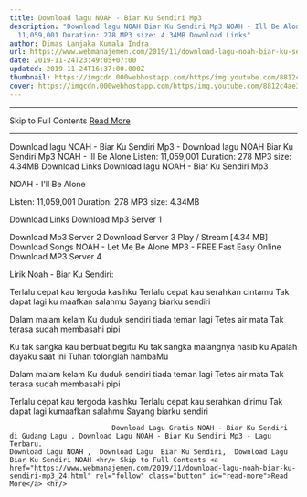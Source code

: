 ```yaml
---
title: Download lagu NOAH - Biar Ku Sendiri Mp3
description: "Download lagu NOAH Biar Ku Sendiri Mp3 NOAH - Ill Be Alone Listen:
  11,059,001 Duration: 278 MP3 size: 4.34MB Download Links"
author: Dimas Lanjaka Kumala Indra
url: https://www.webmanajemen.com/2019/11/download-lagu-noah-biar-ku-sendiri-mp3_24.html
date: 2019-11-24T23:49:05+07:00
updated: 2019-11-24T16:37:00.000Z
thumbnail: https://imgcdn.000webhostapp.com/https/img.youtube.com/8812c4ae3d7e14f98762906380b47355.jpeg
cover: https://imgcdn.000webhostapp.com/https/img.youtube.com/8812c4ae3d7e14f98762906380b47355.jpeg
---
```


<hr/> Skip to Full Contents <a href="https://www.webmanajemen.com/2019/11/download-lagu-noah-biar-ku-sendiri-mp3_24.html" rel="follow" class="button" id="read-more">Read More</a> <hr/> Download lagu NOAH - Biar Ku Sendiri Mp3 - Download lagu NOAH Biar Ku Sendiri Mp3 NOAH - Ill Be Alone Listen: 11,059,001 Duration: 278 MP3 size: 4.34MB Download Links Download lagu NOAH - Biar Ku Sendiri Mp3

  NOAH - I'll Be Alone 

  Listen: 11,059,001 
  Duration: 278 
  MP3 size: 4.34MB 

  Download Links 
  Download Mp3 Server 1 

  Download Mp3 Server 2 
  Download Server 3 
  Play / Stream [4.34 MB] Download Songs NOAH - Let Me Be Alone MP3 - FREE Fast Easy Online 
  Download MP3 Server 4 


                             
Lirik Noah - Biar Ku Sendiri:
                             
Terlalu cepat kau tergoda kasihku
  Terlalu cepat kau serahkan cintamu
  Tak dapat lagi ku maafkan salahmu
  Sayang biarku sendiri
  
  Dalam malam kelam
  Ku duduk sendiri tiada teman lagi
  Tetes air mata
  Tak terasa sudah membasahi pipi
  
  Ku tak sangka kau berbuat begitu
  Ku tak sangka malangnya nasib ku
  Apalah dayaku saat ini
  Tuhan tolonglah hambaMu
  
  Dalam malam kelam
  Ku duduk sendiri tiada teman lagi
  Tetes air mata
  Tak terasa sudah membasahi pipi
  
  Terlalu cepat kau tergoda kasihku
  Terlalu cepat kau serahkan dirimu
  Tak dapat lagi kumaafkan salahmu
  Sayang biarku sendiri                                 
                                 
                             Download Lagu Gratis NOAH - Biar Ku Sendiri di Gudang Lagu , Download Lagu NOAH - Biar Ku Sendiri Mp3 - Lagu Terbaru.                                                         Download Lagu NOAH ,  Download Lagu  Biar Ku Sendiri,  Download Lagu  Biar Ku Sendiri NOAH <hr/> Skip to Full Contents <a href="https://www.webmanajemen.com/2019/11/download-lagu-noah-biar-ku-sendiri-mp3_24.html" rel="follow" class="button" id="read-more">Read More</a> <hr/>